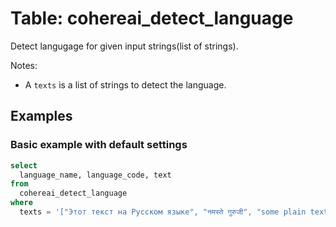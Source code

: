 # Table: cohereai_detect_language

Detect langugage for given input strings(list of strings).

Notes:
* A `texts` is a list of strings to detect the language.

## Examples

### Basic example with default settings

```sql
select
  language_name, language_code, text
from
  cohereai_detect_language
where
  texts = '["Этот текст на Русском языке", "नमस्ते गुरुजी", "some plain text"]'
```

